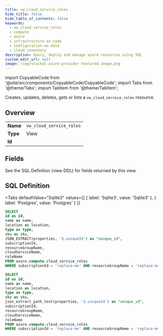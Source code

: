 ```yaml
--- 
title: vw_cloud_service_roles
hide_title: false
hide_table_of_contents: false
keywords:
  - vw_cloud_service_roles
  - compute
  - azure
  - infrastructure-as-code
  - configuration-as-data
  - cloud inventory
description: Query, deploy and manage azure resources using SQL
custom_edit_url: null
image: /img/stackql-azure-provider-featured-image.png
---
```


import CopyableCode from '@site/src/components/CopyableCode/CopyableCode';
import Tabs from '@theme/Tabs';
import TabItem from '@theme/TabItem';

Creates, updates, deletes, gets or lists a <code>vw_cloud_service_roles</code> resource.

## Overview
<table><tbody>
<tr><td><b>Name</b></td><td><code>vw_cloud_service_roles</code></td></tr>
<tr><td><b>Type</b></td><td>View</td></tr>
<tr><td><b>Id</b></td><td><CopyableCode code="azure.compute.vw_cloud_service_roles" /></td></tr>
</tbody></table>

## Fields

See the SQL Definition (view DDL) for fields returned by this view.

## SQL Definition

<Tabs
defaultValue="Sqlite3"
values={[
{ label: 'Sqlite3', value: 'Sqlite3' },
{ label: 'Postgres', value: 'Postgres' }
]}
>
<TabItem value="Sqlite3">

```sql
SELECT
id as id,
name as name,
location as location,
type as type,
sku as sku,
JSON_EXTRACT(properties, '$.uniqueId') as "unique_id",
subscriptionId,
resourceGroupName,
cloudServiceName,
roleName
FROM azure.compute.cloud_service_roles
WHERE subscriptionId = 'replace-me' AND resourceGroupName = 'replace-me' AND cloudServiceName = 'replace-me';
```

</TabItem>
<TabItem value="Postgres">

```sql
SELECT
id as id,
name as name,
location as location,
type as type,
sku as sku,
json_extract_path_text(properties, '$.uniqueId') as "unique_id",
subscriptionId,
resourceGroupName,
cloudServiceName,
roleName
FROM azure.compute.cloud_service_roles
WHERE subscriptionId = 'replace-me' AND resourceGroupName = 'replace-me' AND cloudServiceName = 'replace-me';
```

</TabItem>
</Tabs>

